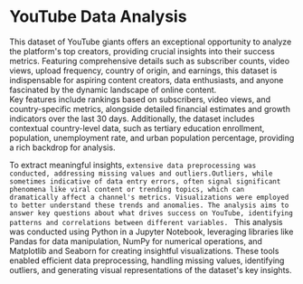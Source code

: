 # YouTube Data Analysis
This dataset of YouTube giants offers an exceptional opportunity to analyze the platform's top creators, providing crucial insights into their success metrics. Featuring comprehensive details such as subscriber counts, video views, upload frequency, country of origin, and earnings, this dataset is indispensable for aspiring content creators, data enthusiasts, and anyone fascinated by the dynamic landscape of online content.<br>
Key features include rankings based on subscribers, video views, and country-specific metrics, alongside detailed financial estimates and growth indicators over the last 30 days. Additionally, the dataset includes contextual country-level data, such as tertiary education enrollment, population, unemployment rate, and urban population percentage, providing a rich backdrop for analysis. <br>

To extract meaningful insights, ```extensive data preprocessing was conducted, addressing missing values and outliers.Outliers, while sometimes indicative of data entry errors, often signal significant phenomena like viral content or trending topics, which can dramatically affect a channel's metrics. Visualizations were employed to better understand these trends and anomalies. The analysis aims to answer key questions about what drives success on YouTube, identifying patterns and correlations between different variables. ```
This analysis was conducted using Python in a Jupyter Notebook, leveraging libraries like Pandas for data manipulation, NumPy for numerical operations, and Matplotlib and Seaborn for creating insightful visualizations. These tools enabled efficient data preprocessing, handling missing values, identifying outliers, and generating visual representations of the dataset's key insights.

